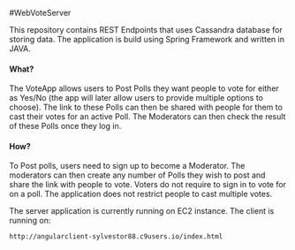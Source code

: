 #WebVoteServer

This repository contains REST Endpoints that uses Cassandra database for storing data. The application is build using Spring Framework and written in JAVA.

#### What?
The VoteApp allows users to Post Polls they want people to vote for either as Yes/No (the app will later allow users to provide multiple options to choose). The link to these Polls can then be shared with people for them to cast their votes for an active Poll. The Moderators can then check the result of these Polls once they log in. 

#### How?
To Post polls, users need to sign up to become a Moderator. The moderators can then create any number of Polls they wish to post and share the link with people to vote. Voters do not require to sign in to vote for on a poll. The application does not restrict people to cast multiple votes.

The server application is currently running on EC2 instance. The client is running on:

```sh
http://angularclient-sylvestor88.c9users.io/index.html
```
